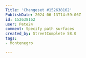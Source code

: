 ```yaml
---
Title: 'Changeset #152638162'
PublishDate: 2024-06-13T14:59:06Z
id: 152638162
user: Pete24
comment: Specify path surfaces
created_by: StreetComplete 58.0
tags:
- Montenegro

---
```

